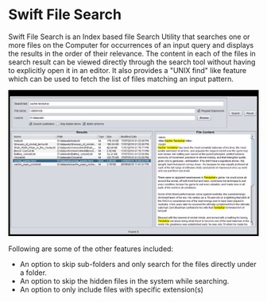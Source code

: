 
# Swift File Search 

Swift File Search is an Index based file Search Utility that searches one or more files on the Computer for occurrences of an input query and displays the results in the order of their relevance. The content in each of the files in search result can be viewed directly through the search tool without having to explicitly open it in an editor. It also provides a "UNIX find" like feature which can be used to fetch the list of files matching an input pattern.

![file search UI](screenshots/filesearch.png "file search UI")

Following are some of the other features included:

- An option to skip sub-folders and only search for the files directly under a folder.
- An option to skip the hidden files in the system while searching.
- An option to only include files with specific extension(s)





